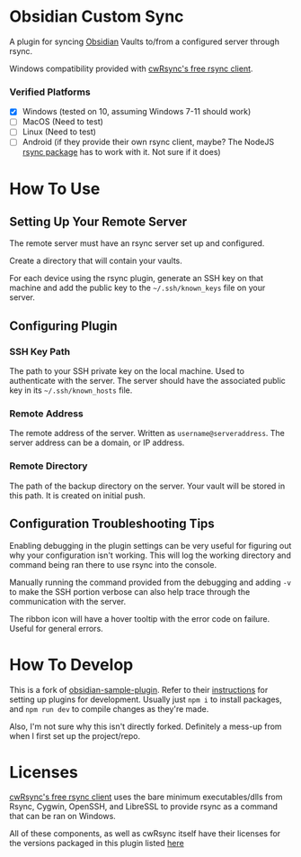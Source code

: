 # Obsidian Custom Sync
A plugin for syncing [Obsidian](https://obsidian.md) Vaults to/from a configured server through rsync.

Windows compatibility provided with [cwRsync's free rsync client](https://itefix.net/cwrsync?qt-cwrsync=4#qt-cwrsync).  

### Verified Platforms
- [x] Windows (tested on 10, assuming Windows 7-11 should work)
- [ ] MacOS (Need to test)
- [ ] Linux (Need to test)
- [ ] Android (if they provide their own rsync client, maybe? The NodeJS [rsync package](https://www.npmjs.com/package/rsync) has to work with it. Not sure if it does)

# How To Use
## Setting Up Your Remote Server
The remote server must have an rsync server set up and configured.

Create a directory that will contain your vaults.

For each device using the rsync plugin, generate an SSH key on that machine and add the public key to the `~/.ssh/known_keys` file on your server.


## Configuring Plugin
### SSH Key Path
The path to your SSH private key on the local machine. Used to authenticate with the server. The server should have the associated public key in its `~/.ssh/known_hosts` file.

### Remote Address
The remote address of the server. Written as `username@serveraddress`. The server address can be a domain, or IP address.

### Remote Directory
The path of the backup directory on the server. Your vault will be stored in this path. It is created on initial push.


## Configuration Troubleshooting Tips
Enabling debugging in the plugin settings can be very useful for figuring out why your configuration isn't working. This will log the working directory and command being ran there to use rsync into the console.

Manually running the command provided from the debugging and adding `-v` to make the SSH portion verbose can also help trace through the communication with the server. 

The ribbon icon will have a hover tooltip with the error code on failure. Useful for general errors.


# How To Develop
This is a fork of [obsidian-sample-plugin](https://github.com/obsidianmd/obsidian-sample-plugin). Refer to their [instructions](https://github.com/obsidianmd/obsidian-sample-plugin#first-time-developing-plugins) for setting up plugins for development.
Usually just `npm i` to install packages, and `npm run dev` to compile changes as they're made.

Also, I'm not sure why this isn't directly forked. Definitely a mess-up from when I first set up the project/repo.

# Licenses
[cwRsync's free rsync client](https://itefix.net/cwrsync?qt-cwrsync=4#qt-cwrsync) uses the bare minimum executables/dlls from Rsync, Cygwin, OpenSSH, and LibreSSL to provide rsync as a command that can be ran on Windows.

All of these components, as well as cwRsync itself have their licenses for the versions packaged in this plugin listed [here](https://itefix.net/content/cwrsync-client-627)